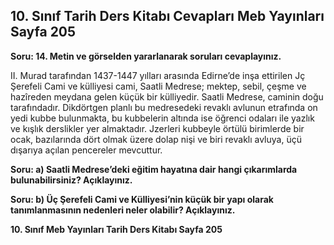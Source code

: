 ## 10. Sınıf Tarih Ders Kitabı Cevapları Meb Yayınları Sayfa 205

**Soru: 14. Metin ve görselden yararlanarak soruları cevaplayınız.**

II. Murad tarafından 1437-1447 yılları arasında Edirne’de inşa ettirilen Jç Şerefeli Cami ve külliyesi cami, Saatli Medrese; mektep, sebil, çeşme ve hazîreden meydana gelen küçük bir külliyedir. Saatli Medrese, caminin doğu tarafındadır. Dikdörtgen planlı bu medresedeki revaklı avlunun etrafında on yedi kubbe bulunmakta, bu kubbelerin altında ise öğrenci odaları ile yazlık ve kışlık derslikler yer almaktadır. Jzerleri kubbeyle örtülü birimlerde bir ocak, bazılarında dört olmak üzere dolap nişi ve biri revaklı avluya, üçü dışarıya açılan pencereler mevcuttur.

**Soru: a) Saatli Medrese’deki eğitim hayatına dair hangi çıkarımlarda bulunabilirsiniz? Açıklayınız.**

**Soru: b) Üç Şerefeli Cami ve Külliyesi’nin küçük bir yapı olarak tanımlanmasının nedenleri neler olabilir? Açıklayınız.**

**10. Sınıf Meb Yayınları Tarih Ders Kitabı Sayfa 205**